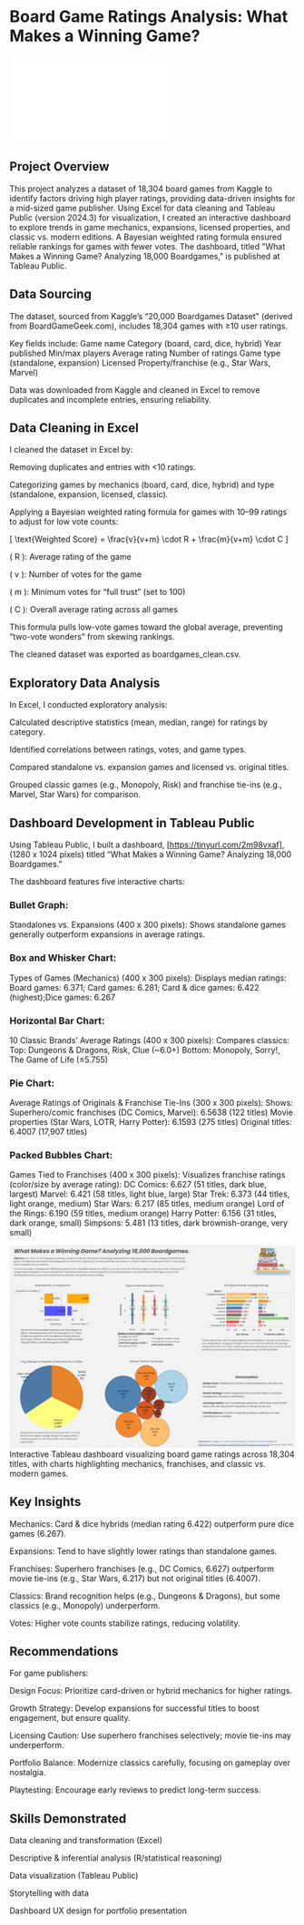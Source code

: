 # Board Game Ratings Analysis: What Makes a Winning Game?

![Download Executive Summary](boardgames_executive_summary.pdf)

## Project Overview
This project analyzes a dataset of 18,304 board games from Kaggle to identify factors driving high player ratings, providing data-driven insights for a mid-sized game publisher. Using Excel for data cleaning and Tableau Public (version 2024.3) for visualization, I created an interactive dashboard to explore trends in game mechanics, expansions, licensed properties, and classic vs. modern editions. A Bayesian weighted rating formula ensured reliable rankings for games with fewer votes. The dashboard, titled "What Makes a Winning Game? Analyzing 18,000 Boardgames," is published at Tableau Public.

## Data Sourcing
The dataset, sourced from Kaggle’s “20,000 Boardgames Dataset” (derived from BoardGameGeek.com), includes 18,304 games with ≥10 user ratings. 

Key fields include:
Game name
Category (board, card, dice, hybrid)
Year published
Min/max players
Average rating
Number of ratings
Game type (standalone, expansion)
Licensed Property/franchise (e.g., Star Wars, Marvel)

Data was downloaded from Kaggle and cleaned in Excel to remove duplicates and incomplete entries, ensuring reliability.

## Data Cleaning in Excel
I cleaned the dataset in Excel by:

Removing duplicates and entries with <10 ratings.

Categorizing games by mechanics (board, card, dice, hybrid) and type (standalone, expansion, licensed, classic).

Applying a Bayesian weighted rating formula for games with 10–99 ratings to adjust for low vote counts: 

[ \text{Weighted Score} = \frac{v}{v+m} \cdot R + \frac{m}{v+m} \cdot C ]

( R ): Average rating of the game

( v ): Number of votes for the game

( m ): Minimum votes for “full trust” (set to 100)

( C ): Overall average rating across all games 

This formula pulls low-vote games toward the global average, preventing “two-vote wonders” from skewing rankings.

The cleaned dataset was exported as boardgames_clean.csv.

## Exploratory Data Analysis
In Excel, I conducted exploratory analysis:

Calculated descriptive statistics (mean, median, range) for ratings by category.

Identified correlations between ratings, votes, and game types.

Compared standalone vs. expansion games and licensed vs. original titles.

Grouped classic games (e.g., Monopoly, Risk) and franchise tie-ins (e.g., Marvel, Star Wars) for comparison.

## Dashboard Development in Tableau Public
Using Tableau Public, I built a dashboard, [https://tinyurl.com/2m98vxaf], (1280 x 1024 pixels) titled “What Makes a Winning Game? Analyzing 18,000 Boardgames.” 

The dashboard features five interactive charts:

### Bullet Graph: 
Standalones vs. Expansions (400 x 300 pixels): Shows standalone games generally outperform expansions in average ratings.

### Box and Whisker Chart: 
Types of Games (Mechanics) (400 x 300 pixels): Displays median ratings:
Board games: 6.371; Card games: 6.281; Card & dice games: 6.422 (highest);Dice games: 6.267

### Horizontal Bar Chart: 
10 Classic Brands’ Average Ratings (400 x 300 pixels): Compares classics:
Top: Dungeons & Dragons, Risk, Clue (~6.0+)
Bottom: Monopoly, Sorry!, The Game of Life (≤5.755)

### Pie Chart: 
Average Ratings of Originals & Franchise Tie-Ins (300 x 300 pixels): Shows:
Superhero/comic franchises (DC Comics, Marvel): 6.5638 (122 titles)
Movie properties (Star Wars, LOTR, Harry Potter): 6.1593 (275 titles)
Original titles: 6.4007 (17,907 titles)

### Packed Bubbles Chart: 
Games Tied to Franchises (400 x 300 pixels): Visualizes franchise ratings (color/size by average rating):
DC Comics: 6.627 (51 titles, dark blue, largest)
Marvel: 6.421 (58 titles, light blue, large)
Star Trek: 6.373 (44 titles, light orange, medium)
Star Wars: 6.217 (85 titles, medium orange)
Lord of the Rings: 6.190 (59 titles, medium orange)
Harry Potter: 6.156 (31 titles, dark orange, small)
Simpsons: 5.481 (13 titles, dark brownish-orange, very small)

![Dashboard_Screenshot](boardgame_dashboard.png)
Interactive Tableau dashboard visualizing board game ratings across 18,304 titles, with charts highlighting mechanics, franchises, and classic vs. modern games.

## Key Insights
Mechanics: Card & dice hybrids (median rating 6.422) outperform pure dice games (6.267).

Expansions: Tend to have slightly lower ratings than standalone games.

Franchises: Superhero franchises (e.g., DC Comics, 6.627) outperform movie tie-ins (e.g., Star Wars, 6.217) but not original titles (6.4007).

Classics: Brand recognition helps (e.g., Dungeons & Dragons), but some classics (e.g., Monopoly) underperform.

Votes: Higher vote counts stabilize ratings, reducing volatility.

## Recommendations
For game publishers:

Design Focus: Prioritize card-driven or hybrid mechanics for higher ratings.

Growth Strategy: Develop expansions for successful titles to boost engagement, but ensure quality.

Licensing Caution: Use superhero franchises selectively; movie tie-ins may underperform.

Portfolio Balance: Modernize classics carefully, focusing on gameplay over nostalgia.

Playtesting: Encourage early reviews to predict long-term success.

## Skills Demonstrated
Data cleaning and transformation (Excel)

Descriptive & inferential analysis (R/statistical reasoning)

Data visualization (Tableau Public)

Storytelling with data

Dashboard UX design for portfolio presentation

